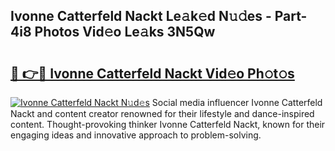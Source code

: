 ## Ivonne Catterfeld Nackt Le𝚊k𝚎d N𝚞𝚍es - Part-4i8 Photos Vid𝚎o Le𝚊ks 3N5Qw

# <h2><a href="http://fb8rvk.evod.top/?m=Ivonne+Catterfeld+Nackt">🔗 👉🔴 Ivonne Catterfeld Nackt Vid𝚎o Ph𝚘t𝚘s</a></h2>

[![Ivonne Catterfeld Nackt N𝚞d𝚎s](https://i.imgur.com/8V9OHl7.gif)](http://fb8rvk.evod.top/?m=Ivonne+Catterfeld+Nackt)
Social media influencer Ivonne Catterfeld Nackt and content creator renowned for their lifestyle and dance-inspired content. Thought-provoking thinker Ivonne Catterfeld Nackt, known for their engaging ideas and innovative approach to problem-solving. 
